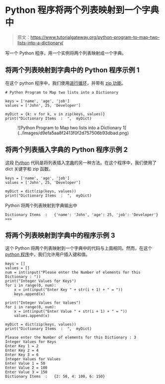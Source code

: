 # Python 程序将两个列表映射到一个字典中

> 原文：<https://www.tutorialgateway.org/python-program-to-map-two-lists-into-a-dictionary/>

写一个 Python 程序，用一个实例将两个列表映射成一个字典。

## 将两个列表映射到字典中的 Python 程序示例 1

在这个 python 程序中，我们使用[进行循环](https://www.tutorialgateway.org/python-for-loop/)，并带有 [zip 功能](https://www.tutorialgateway.org/python-zip-function/)。

```
# Python Program to Map two lists into a Dictionary

keys = ['name', 'age', 'job']
values = ['John', 25, 'Developer']

myDict = {k: v for k, v in zip(keys, values)}
print("Dictionary Items  :  ",  myDict)
```

<figure class="wp-block-image">![Python Program to Map two lists into a Dictionary 1](../Images/d9efa5aa8f2413f0f2d757506b93dbad.png)</figure>

## 将两个列表插入字典的 Python 程序示例 2

这段 [Python](https://www.tutorialgateway.org/python-tutorial/) 代码是将列表插入[字典](https://www.tutorialgateway.org/python-dictionary/)的另一种方法。在这个程序中，我们使用了 dict 关键字和 zip 函数。

```
keys = ['name', 'age', 'job']
values = ['John', 25, 'Developer']

myDict = dict(zip(keys, values))
print("Dictionary Items  :  ",  myDict)
```

Python 将两个列表映射到字典输出中

```
Dictionary Items  :   {'name': 'John', 'age': 25, 'job': 'Developer'}
>>> 
```

## 将两个列表映射到字典中的程序示例 3

这个 Python 将两个列表映射到一个字典中的代码与上面相同。然而，在这个 [python 程序](https://www.tutorialgateway.org/python-programming-examples/)中，我们允许用户插入键和值。

```
keys = []
values = []
num = int(input("Please enter the Number of elements for this Dictionary : "))
print("Integer Values for Keys")
for i in range(0, num):
    x = int(input("Enter Key " + str(i + 1) + " = "))
    keys.append(x)

print("Integer Values for Values")
for i in range(0, num):
    x = int(input("Enter Value " + str(i + 1) + " = "))
    values.append(x)

myDict = dict(zip(keys, values))
print("Dictionary Items  :  ",  myDict)
```

```
Please enter the Number of elements for this Dictionary : 3
Integer Values for Keys
Enter Key 1 = 2
Enter Key 2 = 4
Enter Key 3 = 6
Integer Values for Values
Enter Value 1 = 50
Enter Value 2 = 100
Enter Value 3 = 150
Dictionary Items  :   {2: 50, 4: 100, 6: 150}
```